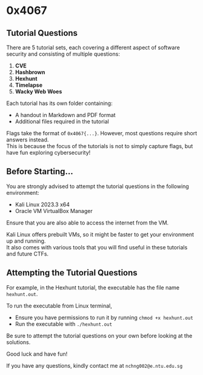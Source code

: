 # 0x4067

## Tutorial Questions

There are 5 tutorial sets, each covering a different aspect of software security and consisting of multiple questions:
1. **CVE**
2. **Hashbrown**
3. **Hexhunt**
4. **Timelapse**
5. **Wacky Web Woes**

Each tutorial has its own folder containing:
- A handout in Markdown and PDF format
- Additional files required in the tutorial

Flags take the format of `0x4067{...}`. However, most questions require short answers instead.  
This is because the focus of the tutorials is not to simply capture flags, but have fun exploring cybersecurity!

## Before Starting...

You are strongly advised to attempt the tutorial questions in the following environment:
- Kali Linux 2023.3 x64
- Oracle VM VirtualBox Manager

Ensure that you are also able to access the internet from the VM.

Kali Linux offers prebuilt VMs, so it might be faster to get your environment up and running.  
It also comes with various tools that you will find useful in these tutorials and future CTFs.

## Attempting the Tutorial Questions

For example, in the Hexhunt tutorial, the executable has the file name `hexhunt.out`.  

To run the executable from Linux terminal,
- Ensure you have permissions to run it by running `chmod +x hexhunt.out`
- Run the executable with `./hexhunt.out`

Be sure to attempt the tutorial questions on your own before looking at the solutions.

Good luck and have fun!

If you have any questions, kindly contact me at `nchng002@e.ntu.edu.sg`